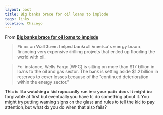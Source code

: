 ```yaml
---
layout: post
title: Big banks brace for oil loans to implode
tags: links
location: Chicago
---
```


From **[Big banks brace for oil loans to implode](http://money.cnn.com/2016/01/18/investing/oil-crash-wall-street-banks-jpmorgan)**

> Firms on Wall Street helped bankroll America's energy boom, financing very expensive drilling projects that ended up flooding the world with oil.

> For instance, Wells Fargo (WFC) is sitting on more than $17 billion in loans to the oil and gas sector. The bank is setting aside $1.2 billion in reserves to cover losses because of the "continued deterioration within the energy sector."

This is like watching a kid repeatedly run into your patio door. It might be forgivable at first but eventually you have to do something about it. You might try putting warning signs on the glass and rules to tell the kid to pay attention, but what do you do when that also fails?
